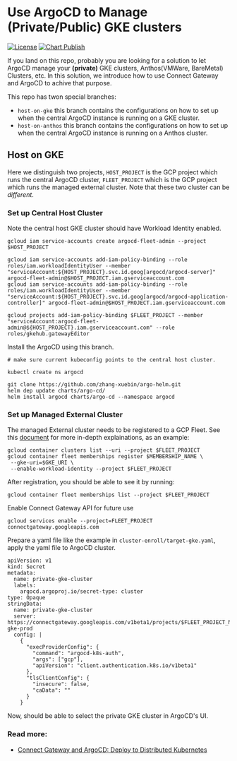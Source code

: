 # Use ArgoCD to Manage (Private/Public) GKE clusters

[![License](https://img.shields.io/badge/License-Apache%202.0-blue.svg)](https://opensource.org/licenses/Apache-2.0)
[![Chart Publish](https://github.com/argoproj/argo-helm/actions/workflows/publish.yml/badge.svg?branch=main)](https://github.com/argoproj/argo-helm/actions/workflows/publish.yml)

If you land on this repo, probably you are looking for a solution to let ArgoCD manage your **(private)** GKE clusters, Anthos(VMWare, BareMetal) Clusters, etc. In this solution, we introduce how to use Connect Gateway and ArgoCD to achive that purpose.

This repo has twon special branches: 
 - `host-on-gke` this branch contains the configurations on how to set up when the central ArgoCD instance is running on a GKE cluster.
 - `host-on-anthos` this branch contains the configurations on how to set up when the central ArgoCD instance is running on a Anthos cluster.

## Host on GKE

Here we distinguish two projects, `HOST_PROJECT` is the GCP project which runs the central ArgoCD cluster, `FLEET_PROJECT` which is the GCP project which runs the managed external cluster. Note that these two cluster can be *different*. 

### Set up Central Host Cluster

Note the central host GKE cluster should have Workload Identity enabled.

```
gcloud iam service-accounts create argocd-fleet-admin --project $HOST_PROJECT

gcloud iam service-accounts add-iam-policy-binding --role roles/iam.workloadIdentityUser --member "serviceAccount:${HOST_PROJECT}.svc.id.goog[argocd/argocd-server]" argocd-fleet-admin@$HOST_PROJECT.iam.gserviceaccount.com
gcloud iam service-accounts add-iam-policy-binding --role roles/iam.workloadIdentityUser --member "serviceAccount:${HOST_PROJECT}.svc.id.goog[argocd/argocd-application-controller]" argocd-fleet-admin@$HOST_PROJECT.iam.gserviceaccount.com

gcloud projects add-iam-policy-binding $FLEET_PROJECT --member "serviceAccount:argocd-fleet-admin@${HOST_PROJECT}.iam.gserviceaccount.com" --role roles/gkehub.gatewayEditor
```

Install the ArgoCD using this branch.

```
# make sure current kubeconfig points to the central host cluster.

kubectl create ns argocd

git clone https://github.com/zhang-xuebin/argo-helm.git
helm dep update charts/argo-cd/
helm install argocd charts/argo-cd --namespace argocd
```


### Set up Managed External Cluster

The managed External cluster needs to be registered to a GCP Fleet. See this [document](https://cloud.google.com/anthos/fleet-management/docs/register/gke) for more in-depth explainations, as an example:

```
gcloud container clusters list --uri --project $FLEET_PROJECT
gcloud container fleet memberships register $MEMBERSHIP_NAME \
 --gke-uri=$GKE_URI \
 --enable-workload-identity --project $FLEET_PROJECT
```

After registration, you should be able to see it by running:
```
gcloud container fleet memberships list --project $FLEET_PROJECT
```

Enable Connect Gateway API for future use
```
gcloud services enable --project=FLEET_PROJECT connectgateway.googleapis.com 
```

Prepare a yaml file like the example in `cluster-enroll/target-gke.yaml`, apply the yaml file to ArgoCD cluster.

```
apiVersion: v1
kind: Secret
metadata:
  name: private-gke-cluster
  labels:
    argocd.argoproj.io/secret-type: cluster
type: Opaque
stringData:
  name: private-gke-cluster
  server: https://connectgateway.googleapis.com/v1beta1/projects/$FLEET_PROJECT_NUMBER/locations/global/gkeMemberships/private-gke-prod
  config: |
    {
      "execProviderConfig": {
        "command": "argocd-k8s-auth",
        "args": ["gcp"],
        "apiVersion": "client.authentication.k8s.io/v1beta1"
      },
      "tlsClientConfig": {
        "insecure": false,
        "caData": ""
      }
    }
```

Now, should be able to select the private GKE cluster in ArgoCD's UI.

### Read more:
- [Connect Gateway and ArgoCD: Deploy to Distributed Kubernetes](https://cloud.google.com/blog/products/containers-kubernetes/connect-gateway-with-argocd)





